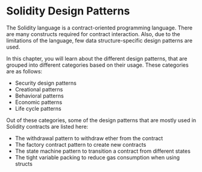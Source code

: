 # Solidity Design Patterns

The Solidity language is a contract-oriented programming language. There are many constructs required for contract interaction. Also, due to the limitations of the language, few data structure-specific design patterns are used.

In this chapter, you will learn about the different design patterns, that are grouped into different categories based on their usage. These categories are as follows:

- Security design patterns
- Creational patterns
- Behavioral patterns
- Economic patterns
- Life cycle patterns

Out of these categories, some of the design patterns that are mostly used in Solidity contracts are listed here:

- The withdrawal pattern to withdraw ether from the contract
- The factory contract pattern to create new contracts
- The state machine pattern to transition a contract from different states
- The tight variable packing to reduce gas consumption when using structs
